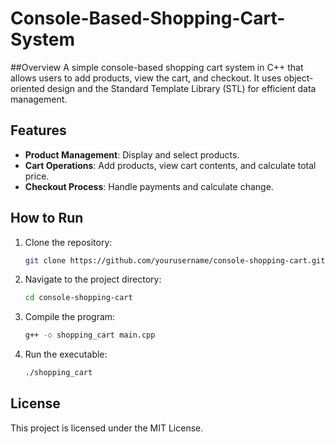 # Console-Based-Shopping-Cart-System

##Overview
A simple console-based shopping cart system in C++ that allows users to add products, view the cart, and checkout. It uses object-oriented design and the Standard Template Library (STL) for efficient data management.

## Features
- **Product Management**: Display and select products.
- **Cart Operations**: Add products, view cart contents, and calculate total price.
- **Checkout Process**: Handle payments and calculate change.

## How to Run
1. Clone the repository:
    ```bash
    git clone https://github.com/yourusername/console-shopping-cart.git
    ```
2. Navigate to the project directory:
    ```bash
    cd console-shopping-cart
    ```
3. Compile the program:
    ```bash
    g++ -o shopping_cart main.cpp
    ```
4. Run the executable:
    ```bash
    ./shopping_cart
    ```

## License
This project is licensed under the MIT License.

